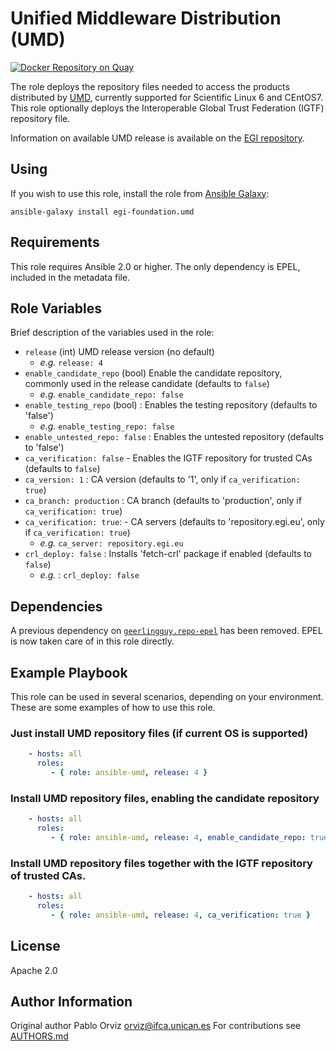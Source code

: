 # Unified Middleware Distribution (UMD) 

[![Docker Repository on Quay](https://quay.io/repository/egi/umd4/status "Docker Repository on Quay")](https://quay.io/repository/egi/umd4)

The role deploys the repository files needed to access the products
distributed by [UMD](https://go.egi.eu/umd), currently supported for Scientific Linux 6 and CEntOS7.
This role optionally deploys the Interoperable Global Trust Federation (IGTF) repository file.

Information on available UMD release is available on the [EGI repository](https://repository.egi.eu/).

## Using

If you wish to use this role, install the role from [Ansible Galaxy](https://galaxy.ansible.com/EGI-Foundation/umd):

```
ansible-galaxy install egi-foundation.umd
```

## Requirements

This role requires Ansible 2.0 or higher. The only dependency is EPEL,
included in the metadata file.

## Role Variables

Brief description of the variables used in the role:

- `release` (int) UMD release version (no default)
  - _e.g._  `release: 4`
- `enable_candidate_repo` (bool) Enable the candidate repository, commonly used in the release candidate (defaults to `false`)
  - _e.g._ `enable_candidate_repo: false`
- `enable_testing_repo` (bool) : Enables the testing repository (defaults to 'false')
  - _e.g._ `enable_testing_repo: false`
- `enable_untested_repo: false` : Enables the untested repository (defaults to 'false')
- `ca_verification: false` -  Enables the IGTF repository for trusted CAs (defaults to `false`)
- `ca_version: 1` : CA version (defaults to '1', only if `ca_verification: true`)
- `ca_branch: production` : CA branch (defaults to 'production', only if `ca_verification: true`)
- `ca_verification: true`: - CA servers (defaults to 'repository.egi.eu', only if
    `ca_verification: true`)
  - _e.g._ `ca_server: repository.egi.eu`
- `crl_deploy: false` : Installs 'fetch-crl' package if enabled (defaults to `false`)
  - _e.g._ : `crl_deploy: false`

## Dependencies

A previous dependency on [`geerlingguy.repo-epel`](https://galaxy.ansible.com/geerlingguy/repo-epel) has been removed.
EPEL is now taken care of in this role directly.

## Example Playbook

This role can be used in several scenarios, depending on your environment. These are some examples of how to use this role.

### Just install UMD repository files (if current OS is supported)

```yaml
    - hosts: all
      roles:
         - { role: ansible-umd, release: 4 }
```

### Install UMD repository files, enabling the candidate repository

```yaml
    - hosts: all
      roles:
         - { role: ansible-umd, release: 4, enable_candidate_repo: true }
```

### Install UMD repository files together with the IGTF repository of trusted CAs.

```yaml
    - hosts: all
      roles:
         - { role: ansible-umd, release: 4, ca_verification: true }
```

## License

Apache 2.0

## Author Information

Original author Pablo Orviz <orviz@ifca.unican.es>
For contributions see [AUTHORS.md](AUTHORS.md)
